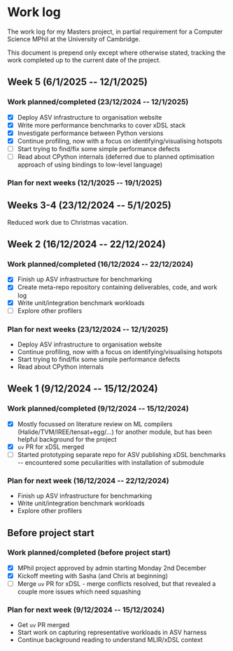 # Work log

The work log for my Masters project, in partial requirement for a Computer
Science MPhil at the University of Cambridge.

This document is prepend only except where otherwise stated, tracking the work
completed up to the current date of the project.

<!-- ====================================================================== -->

## Week 5 (6/1/2025 -- 12/1/2025)

### Work planned/completed (23/12/2024 -- 12/1/2025)

- [x] Deploy ASV infrastructure to organisation website
- [x] Write more performance benchmarks to cover xDSL stack
- [x] Investigate performance between Python versions
- [x] Continue profiling, now with a focus on identifying/visualising hotspots
- [ ] Start trying to find/fix some simple performance defects
- [ ] Read about CPython internals (deferred due to planned optimisation approach of using bindings to low-level language)

### Plan for next weeks (12/1/2025 -- 19/1/2025)

<!-- ====================================================================== -->

## Weeks 3-4 (23/12/2024 -- 5/1/2025)

Reduced work due to Christmas vacation.

<!-- ====================================================================== -->

## Week 2 (16/12/2024 -- 22/12/2024)

### Work planned/completed (16/12/2024 -- 22/12/2024)

- [x] Finish up ASV infrastructure for benchmarking
- [x] Create meta-repo repository containing deliverables, code, and work log
- [x] Write unit/integration benchmark workloads
- [ ] Explore other profilers

### Plan for next weeks (23/12/2024 -- 12/1/2025)

- Deploy ASV infrastructure to organisation website
- Continue profiling, now with a focus on identifying/visualising hotspots
- Start trying to find/fix some simple performance defects
- Read about CPython internals

<!-- ====================================================================== -->

## Week 1 (9/12/2024 -- 15/12/2024)

### Work planned/completed (9/12/2024 -- 15/12/2024)

- [x] Mostly focussed on literature review on ML compilers
  (Halide/TVM/IREE/tensat+egg/...) for another module, but has been helpful
  background for the project
- [x] `uv` PR for xDSL merged
- [ ]  Started prototyping separate repo for ASV publishing xDSL benchmarks --
  encountered some peculiarities with installation of submodule

### Plan for next week (16/12/2024 -- 22/12/2024)

- Finish up ASV infrastructure for benchmarking
- Write unit/integration benchmark workloads
- Explore other profilers

<!-- ====================================================================== -->

## Before project start

### Work planned/completed (before project start)

- [x] MPhil project approved by admin starting Monday 2nd December
- [x] Kickoff meeting with Sasha (and Chris at beginning)
- [ ] Merge `uv` PR for xDSL - merge conflicts resolved, but that revealed a
  couple more issues which need squashing

### Plan for next week (9/12/2024 -- 15/12/2024)

- Get `uv` PR merged
- Start work on capturing representative workloads in ASV harness
- Continue background reading to understand MLIR/xDSL context
